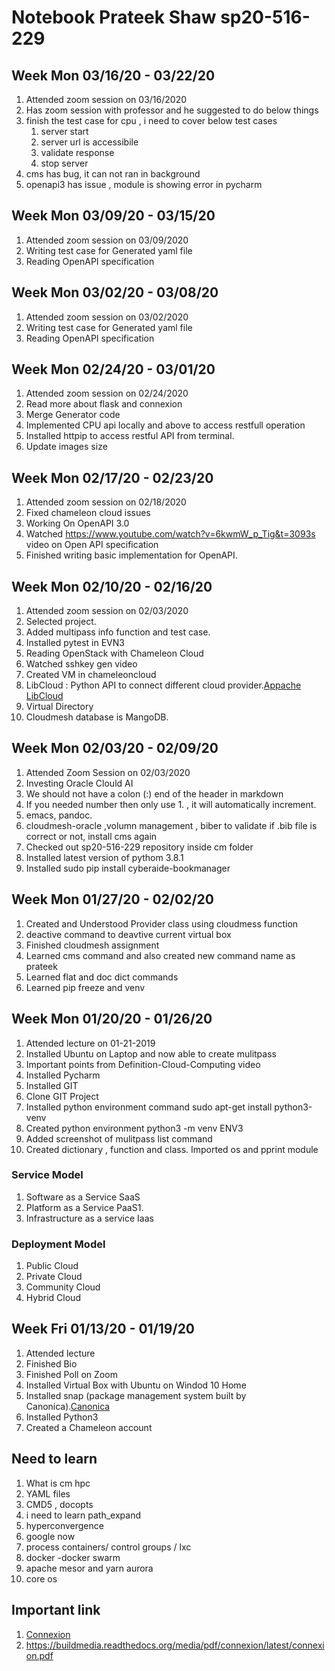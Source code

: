 # Notebook Prateek Shaw sp20-516-229


## Week Mon 03/16/20 - 03/22/20

1. Attended zoom session on 03/16/2020
1. Has zoom session with professor and he suggested to do below things
1. finish the test case for cpu , i need to cover below test cases
   1. server start
   1. server url is accessibile
   1. validate response 
   1. stop server 
1. cms has bug, it can not ran in background
1. openapi3 has issue , module is showing error in pycharm

      


## Week Mon 03/09/20 - 03/15/20

1. Attended zoom session on 03/09/2020
1. Writing test case for Generated yaml file
1. Reading OpenAPI specification


## Week Mon 03/02/20 - 03/08/20

1. Attended zoom session on 03/02/2020
1. Writing test case for Generated yaml file
1. Reading OpenAPI specification


## Week Mon 02/24/20 - 03/01/20

1. Attended zoom session on 02/24/2020
1. Read more about flask and connexion
1. Merge Generator code
1. Implemented CPU api locally and above to access restfull operation
1. Installed httpip to access restful API from terminal.
1. Update images size

## Week Mon 02/17/20 - 02/23/20

1. Attended zoom session on 02/18/2020
1. Fixed chameleon cloud issues
1. Working On OpenAPI 3.0
1. Watched <https://www.youtube.com/watch?v=6kwmW_p_Tig&t=3093s> video on Open API specification
1. Finished writing basic implementation for OpenAPI.

## Week Mon 02/10/20 - 02/16/20

1. Attended zoom session on 02/03/2020
1. Selected project.
1. Added multipass info function and test case.
1. Installed pytest in EVN3
1. Reading OpenStack with Chameleon Cloud
1. Watched sshkey gen video
1. Created VM in chameleoncloud 
1. LibCloud : Python API to connect different cloud provider.[Appache LibCloud](http://libcloud.apache.org/)
1. Virtual Directory
1. Cloudmesh database is MangoDB.



## Week Mon 02/03/20 - 02/09/20

1. Attended Zoom Session on 02/03/2020
1. Investing Oracle Clould AI
1. We should not have a colon (:) end of the header in markdown
1. If you needed number then only use 1. , it will automatically increment.
1. emacs, pandoc.
1. cloudmesh-oracle ,volumn management , biber to validate if .bib file is correct or not, install cms again
1. Checked out sp20-516-229 repository inside cm folder
1. Installed latest version of pythom 3.8.1
1. Installed sudo pip install cyberaide-bookmanager

## Week Mon 01/27/20 - 02/02/20

1. Created and Understood Provider class using cloudmess function  
1. deactive command to deavtive current virtual box  
1. Finished cloudmesh assignment  
1. Learned cms command and also created new command name as prateek  
1. Learned flat and doc dict commands  
1. Learned pip freeze and venv

## Week Mon 01/20/20 - 01/26/20

1. Attended lecture on 01-21-2019  
1. Installed Ubuntu on Laptop and now able to create mulitpass  
1. Important points from Definition-Cloud-Computing video  
1. Installed Pycharm  
1. Installed GIT   
1. Clone GIT Project  
1. Installed python environment command sudo apt-get install python3-venv  
1. Created python environment python3 -m venv ENV3  
1. Added screenshot of mulitpass list command    
1. Created dictionary , function and class. Imported os and pprint module 

### Service Model 

1. Software as a Service SaaS
1. Platform as a Service PaaS1. 
1. Infrastructure as a service Iaas 

### Deployment Model

1. Public Cloud
1. Private Cloud
1. Community Cloud
1. Hybrid Cloud

## Week Fri 01/13/20 - 01/19/20

1. Attended lecture
1. Finished Bio
1. Finished Poll on Zoom
1. Installed Virtual Box with Ubuntu on Windod 10 Home
1. Installed snap (package management system built by Canonica).[Canonica](https://snapcraft.io/docs/installing-snap-on-ubuntu)
1. Installed Python3
1. Created a Chameleon account



## Need to learn

1. What is cm hpc
1. YAML files 
1. CMD5 , docopts 
1. i need to learn path_expand
1. hyperconvergence
1. google now
1. process containers/ control groups / lxc
1. docker -docker swarm
1. apache mesor and yarn aurora
1. core os


## Important link

1. [Connexion](https://github.com/zalando/connexion)
1. <https://buildmedia.readthedocs.org/media/pdf/connexion/latest/connexion.pdf>

